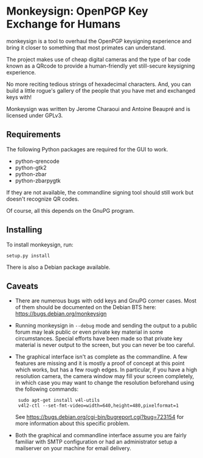 Monkeysign: OpenPGP Key Exchange for Humans
===========================================

monkeysign is a tool to overhaul the OpenPGP keysigning experience and
bring it closer to something that most primates can understand.

The project makes use of cheap digital cameras and the type of bar
code known as a QRcode to provide a human-friendly yet still-secure
keysigning experience.

No more reciting tedious strings of hexadecimal characters.  And, you
can build a little rogue's gallery of the people that you have met and
exchanged keys with!

Monkeysign was written by Jerome Charaoui and Antoine Beaupré and is
licensed under GPLv3.

Requirements
------------

The following Python packages are required for the GUI to work.

 * python-qrencode
 * python-gtk2
 * python-zbar
 * python-zbarpygtk

If they are not available, the commandline signing tool should still
work but doesn't recognize QR codes.

Of course, all this depends on the GnuPG program.

Installing
----------

To install monkeysign, run:

    setup.py install

There is also a Debian package available.

Caveats
-------

 * There are numerous bugs with odd keys and GnuPG corner cases. Most
   of them should be documented on the Debian BTS here:
   https://bugs.debian.org/monkeysign

 * Running monkeysign in `--debug` mode and sending the output to a
   public forum may leak public or even private key material in some
   circumstances. Special efforts have been made so that private key
   material is never output to the screen, but you can never be too
   careful.

 * The graphical interface isn't as complete as the commandline. A few
   features are missing and it is mostly a proof of concept at this
   point which works, but has a few rough edges. In particular, if you
   have a high resolution camera, the camera window may fill your
   screen completely, in which case you may want to change the
   resolution beforehand using the following commands:

        sudo apt-get install v4l-utils
        v4l2-ctl --set-fmt-video=width=640,height=480,pixelformat=1

   See https://bugs.debian.org/cgi-bin/bugreport.cgi?bug=723154 for
   more information about this specific problem.

 * Both the graphical and commandline interface assume you are fairly
   familiar with SMTP configuration or had an administrator setup a
   mailserver on your machine for email delivery.
